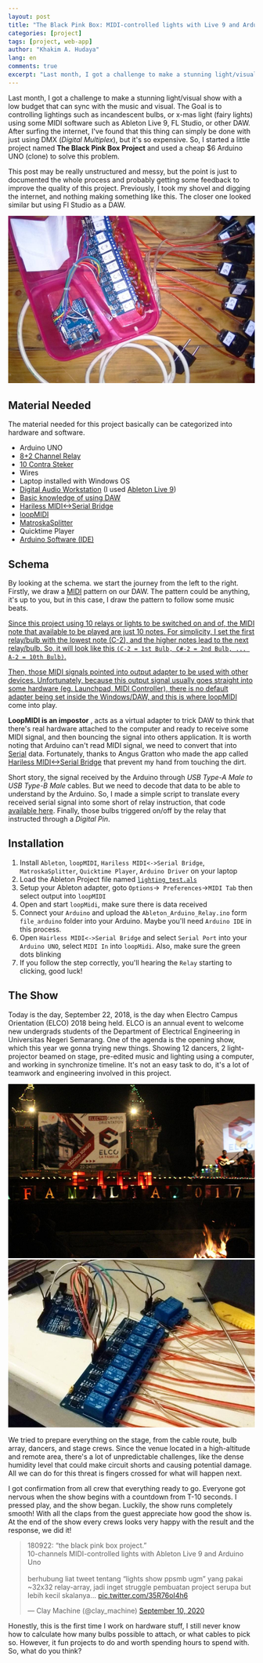 ```yaml
---
layout: post
title: "The Black Pink Box: MIDI-controlled lights with Live 9 and Arduino"
categories: [project]
tags: [project, web-app]
author: "Khakim A. Hudaya"
lang: en
comments: true
excerpt: "Last month, I got a challenge to make a stunning light/visual show with a low budget that can sync with the music and visual. The Goal is to controlling lightings such as incandescent bulbs, or x-mas light (fairy lights) using some MIDI software such as Ableton Live 9, FL Studio, or other DAW. After surfing the internet, I've found that this thing can simply be done with just using DMX (Digital Multiplex), but it's so expensive. So, I started a little project named The Black Pink Box Project and used a cheap $6 Arduino UNO (clone) to solve this problem."
---
```


Last month, I got a challenge to make a stunning light/visual show with a low budget that can sync with the music and visual. The Goal is to controlling lightings such as incandescent bulbs, or x-mas light (fairy lights) using some MIDI software such as Ableton Live 9, FL Studio, or other DAW. After surfing the internet, I've found that this thing can simply be done with just using DMX (*Digital Multiplex*), but it's so expensive. So, I started a little project named **The Black Pink Box Project** and used a cheap $6 Arduino UNO (clone) to solve this problem. 

This post may be really unstructured and messy, but the point is just to documented the whole process and probably getting some feedback to improve the quality of this project. Previously, I took my shovel and digging the internet, and nothing making something like this. The closer one looked similar but using Fl Studio as a DAW. 

<img src="/assets/img/blog/theblackpinkbox_003.jpg" title="The Black Pink Box Project — 10-channels MIDI-controlled lights with Ableton Live 9 and Arduino Uno">



## Material Needed
The material needed for this project basically can be categorized into hardware and software. 
- Arduino UNO
- [8+2 Channel Relay](https://bl.app.link/T9K1deSIsQ)
- [10 Contra Steker](https://kabelnym.com/shop/brand-series/broco-series/kontra-steker-hitam-broco-334n/)
- Wires
- Laptop installed with Windows OS
- [Digital Audio Workstation](https://en.wikipedia.org/wiki/Digital_audio_workstation) (I used [Ableton Live 9](https://www.ableton.com/en/trial/))
- [Basic knowledge of using DAW](https://www.youtube.com/watch?v=1QPQoZGAA88)
- [Hariless MIDI<->Serial Bridge](http://projectgus.github.com/hairless-midiserial)
- [loopMIDI](https://www.tobias-erichsen.de/software/loopmidi.html)
- [MatroskaSplitter](http://www.free-codecs.com/download/matroska_splitter.htm)
- Quicktime Player
- [Arduino Software (IDE)](https://www.arduino.cc/en/Main/Software)

## Schema
By looking at the schema. we start the journey from the left to the right. Firstly, we draw a [MIDI](https://en.wikipedia.org/wiki/MIDI) pattern on our DAW. The pattern could be anything, it's up to you, but in this case, I draw the pattern to follow some music beats.


<a href="assets/img/blog/theblackpinkbox_004_2.jpg" title="In the nutshell schema of The Black Pink Box">


Since this project using 10 relays or lights to be switched on and of, the MIDI note that available to be played are just 10 notes. For simplicity, I set the first relay/bulb with the lowest note (C-2), and the higher notes lead to the next relay/bulb. So, it will look like this `(C-2 = 1st Bulb, C#-2 = 2nd Bulb, ... A-2 = 10th Bulb)`.

Then, those MIDI signals pointed into output adapter to be used with other devices. Unfortunately, because this output signal usually goes straight into some hardware (eg. Launchpad, MIDI Controller), there is no default adapter being set inside the Windows/DAW, and this is where [loopMIDI](https://www.tobias-erichsen.de/software/loopmidi.html)  come into play.

**LoopMIDI is an impostor** , acts as a virtual adapter to trick DAW to think that there's real hardware attached to the computer and ready to receive some MIDI signal, and then bouncing the signal into others application. It is worth noting that Arduino can't read MIDI signal,  we need to convert that into [Serial](https://en.wikipedia.org/wiki/Serial_communication) data. Fortunately, thanks to Angus Gratton who made the app called [Hariless MIDI<->Serial Bridge](http://projectgus.github.com/hairless-midiserial) that prevent my hand from touching the dirt. 

Short story, the signal received by the Arduino through *USB Type-A Male to USB Type-B Male* cables. But we need to decode that data to be able to understand by the Arduino. So, I made a simple script to translate every received serial signal into some short of relay instruction, that code [available here](https://github.com/elybin/Black-Pink-Box/blob/master/file_arduino/Ableton_Arduino_Relay.ino). Finally, those bulbs triggered on/off by the relay that instructed through a *Digital Pin*.
  
## Installation
1. Install `Ableton`, `loopMIDI`, `Hariless MIDI<->Serial Bridge`, `MatroskaSplitter`,  `Quicktime Player`, `Arduino Driver` on your laptop
2. Load the Ableton Project file named [`lighting_test.als`](https://github.com/elybin/Black-Pink-Box) 
3. Setup your Ableton adapter, goto `Options`->` Preferences`->`MIDI Tab` then select output into `loopMIDI`
4. Open and start `loopMidi`, make sure there is data received
5. Connect your `Arduino` and upload the `Ableton_Arduino_Relay.ino` form `file_arduino` folder into your Arduino. Maybe you'll need `Arduino IDE` in this process.
6. Open `Hairless MIDI<->Serial Bridge` and select `Serial Port` into your `Arduino UNO`, select `MIDI In` into `loopMidi`. Also, make sure the green dots blinking
7. If you follow the step correctly, you'll hearing the `Relay` starting to clicking, good luck!

## The Show 
Today is the day, September 22, 2018, is the day when Electro Campus Orientation (ELCO) 2018 being held. ELCO is an annual event to welcome new undergrads students of the Department of Electrical Engineering in Universitas Negeri Semarang. One of the agenda is the opening show, which this year we gonna trying new things. Showing 12 dancers, 2 light-projector beamed on stage, pre-edited music and lighting using a computer, and working in synchronize timeline. It's not an easy task to do, it's a lot of teamwork and engineering involved in this project.

<img src="/assets/img/blog/theblackpinkbox_001.jpeg" title="ELCO held in Gedong Songo, Semarang — I still looking for image from 2018 this one is 2017">

<img src="/assets/img/blog/theblackpinkbox_002_2.jpg" title="Closer look of the circuit, look at those wiring the cables with the relay!">

We tried to prepare everything on the stage,  from the cable route, bulb array, dancers, and stage crews. Since the venue located in a high-altitude and remote area, there's a lot of unpredictable challenges, like the dense humidity level that could make circuit shorts and causing potential damage.  All we can do for this threat is fingers crossed for what will happen next. 

I got confirmation from all crew that everything ready to go.  Everyone got nervous when the show begins with a countdown from T-10 seconds. I pressed play, and the show began. Luckily, the show runs completely smooth! With all the claps from the guest appreciate how good the show is. At the end of the show every crews looks very happy with the result and the response, we did it! 

<div class="tweet-container">
<blockquote class="twitter-tweet"><p lang="in" dir="ltr">180922: “the black pink box project.” <br>10-channels MIDI-controlled lights with Ableton Live 9 and Arduino Uno<br><br>berhubung liat tweet tentang “lights show ppsmb ugm” yang pakai ~32x32 relay-array, jadi inget struggle pembuatan project serupa but lebih kecil skalanya... <a href="https://t.co/35R76oI4h6">pic.twitter.com/35R76oI4h6</a></p>&mdash; Clay Machine (@clay_machine) <a href="https://twitter.com/clay_machine/status/1303938295122989058?ref_src=twsrc%5Etfw">September 10, 2020</a></blockquote> <script async src="https://platform.twitter.com/widgets.js" charset="utf-8"></script>
</div>

Honestly, this is the first time I work on hardware stuff, I still never know how to calculate how many bulbs possible to attach, or what cables to pick so. However, it fun projects to do and worth spending hours to spend with. So, what do you think?


